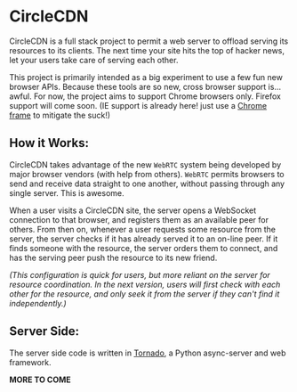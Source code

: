 # CircleCDN

CircleCDN is a full stack project to permit a web server to offload serving its resources to its clients.  The next time your site hits the top of hacker news, let your users take care of serving each other. 

This project is primarily intended as a big experiment to use a few fun new browser APIs.  Because these tools are so new, cross browser support is... awful.  For now, the project aims to support Chrome browsers only.  Firefox support will come soon.  (IE support is already here! just use a [Chrome frame](https://developers.google.com/chrome/chrome-frame/) to mitigate the suck!)


## How it Works:

CircleCDN takes advantage of the new `WebRTC` system being developed by major browser vendors (with help from others).  `WebRTC` permits browsers to send and receive data straight to one another, without passing through any single server.  This is awesome.  

When a user visits a CircleCDN site, the server opens a WebSocket connection to that browser, and registers them as an available peer for others.  From then on, whenever a user requests some resource from the server, the server checks if it has already served it to an on-line peer.  If it finds someone with the resource, the server orders them to connect, and has the serving peer push the resource to its new friend. 

_(This configuration is quick for users, but more reliant on the server for resource coordination.  In the next version, users will first check with each other for the resource, and only seek it from the server if they can't find it independently.)_



## Server Side:

The server side code is written in [Tornado](http://www.tornadoweb.org/en/stable/), a Python async-server and web framework.  


**MORE TO COME**
